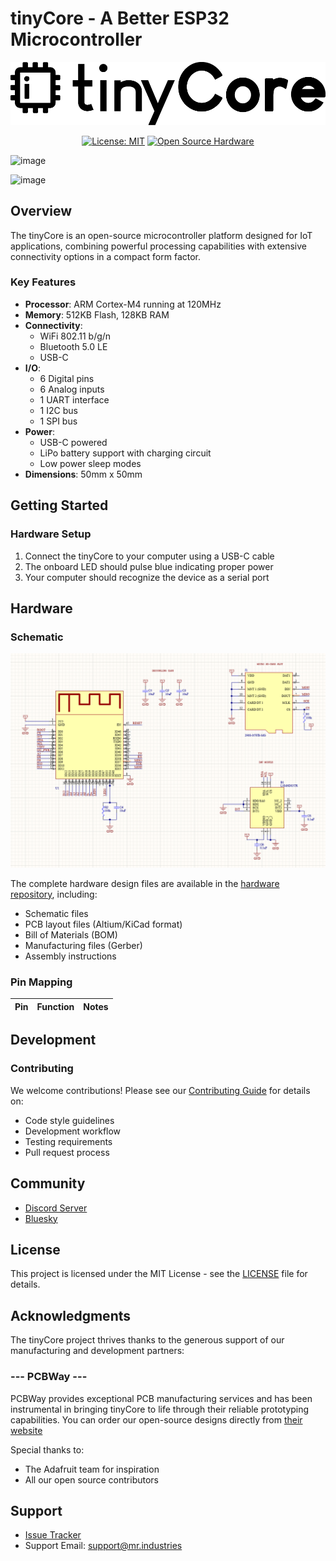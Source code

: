 # tinyCore - A Better ESP32 Microcontroller

<div align="center">

![tinyCore Logo](assets/iota-logo.png)

[![License: MIT](https://img.shields.io/badge/License-MIT-yellow.svg)](https://opensource.org/licenses/MIT)
[![Open Source Hardware](https://img.shields.io/badge/Hardware-Open%20Source-brightgreen)](https://www.oshwa.org/)

</div>

![image](https://github.com/user-attachments/assets/16b84b4e-978e-4d1d-b7d1-50d26df883d8)

![image](https://github.com/user-attachments/assets/2e7e69f3-f873-4301-b462-13db0d8916a2)


## Overview

The tinyCore is an open-source microcontroller platform designed for IoT applications, combining powerful processing capabilities with extensive connectivity options in a compact form factor.

### Key Features

- **Processor**: ARM Cortex-M4 running at 120MHz
- **Memory**: 512KB Flash, 128KB RAM
- **Connectivity**: 
  - WiFi 802.11 b/g/n
  - Bluetooth 5.0 LE
  - USB-C
- **I/O**:
  - 6 Digital pins
  - 6 Analog inputs
  - 1 UART interface
  - 1 I2C bus
  - 1 SPI bus
- **Power**: 
  - USB-C powered
  - LiPo battery support with charging circuit
  - Low power sleep modes
- **Dimensions**: 50mm x 50mm

## Getting Started

### Hardware Setup

1. Connect the tinyCore to your computer using a USB-C cable
2. The onboard LED should pulse blue indicating proper power
3. Your computer should recognize the device as a serial port

## Hardware

### Schematic

![tinyCore Schematic](assets/schematic.png)

The complete hardware design files are available in the [hardware repository](https://github.com/Mister-Industries/tinyCore/tree/main/Hardware), including:
- Schematic files 
- PCB layout files (Altium/KiCad format)
- Bill of Materials (BOM)
- Manufacturing files (Gerber)
- Assembly instructions

### Pin Mapping

| Pin | Function | Notes |
|-----|----------|-------|

## Development

### Contributing

We welcome contributions! Please see our [Contributing Guide](CONTRIBUTING.md) for details on:
- Code style guidelines
- Development workflow
- Testing requirements
- Pull request process

## Community

- [Discord Server](https://discord.gg/hvJZhwfQsF)
- [Bluesky](https://bsky.app/profile/mr.industries)

## License

This project is licensed under the MIT License - see the [LICENSE](LICENSE) file for details.

## Acknowledgments
The tinyCore project thrives thanks to the generous support of our manufacturing and development partners:
### --- PCBWay ---

PCBWay provides exceptional PCB manufacturing services and has been instrumental in bringing tinyCore to life through their reliable prototyping capabilities. You can order our open-source designs directly from [their website](https://www.pcbway.com/project/shareproject/iota_The_Open_Source_Advanced_IoT_Learning_Platform_12776757.html)

Special thanks to:
- The Adafruit team for inspiration
- All our open source contributors



## Support

- [Issue Tracker](https://github.com/tinycore/tinycore/issues)
- Support Email: support@mr.industries
